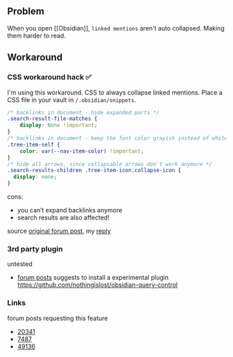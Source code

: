 ## Problem
When you open [[Obsidian]], `linked mentions` aren't auto collapsed. Making them harder to read. 
## Workaround
### CSS workaround hack ✅
I'm using this workaround.
CSS to always collapse linked mentions.
Place a CSS file in your vault in  `/.obsidian/snippets`.
```CSS
/* backlinks in document - hide expanded parts */
.search-result-file-matches {
    display: None !important;
}
/* backlinks in document - keep the font color grayish instead of white */
.tree-item-self {
    color: var(--nav-item-color) !important;
}
/* hide all arrows, since collapsable arrows don't work anymore */
.search-results-children .tree-item-icon.collapse-icon {
  display: none;
}
```
cons:  
- you can’t expand backlinks anymore
- search results are also affected!

source [original forum post](https://forum.obsidian.md/t/retain-remember-status-of-backlinks-in-document/20341/39), my [reply](https://forum.obsidian.md/t/retain-remember-status-of-backlinks-in-document/20341/44)
### 3rd party plugin
untested
- [forum posts](https://forum.obsidian.md/t/how-do-i-automatically-collapse-linked-mentions/70973/4) suggests to install a experimental plugin
https://github.com/nothingislost/obsidian-query-control
### Links
forum posts requesting this feature
- [20341](https://forum.obsidian.md/t/retain-remember-status-of-backlinks-in-document/20341)  
- [7487](https://forum.obsidian.md/t/add-option-to-collapse-backlinks-and-search-results-by-default/7487)
- [49136](https://forum.obsidian.md/t/dont-automatically-expand-linked-mentions-at-bottom/49136)